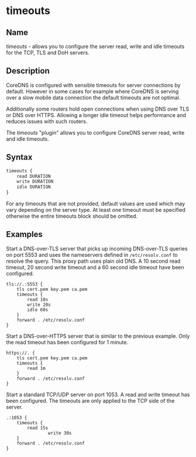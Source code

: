 # timeouts

## Name

*timeouts* - allows you to configure the server read, write and idle timeouts for the TCP, TLS and DoH servers.

## Description

CoreDNS is configured with sensible timeouts for server connections by default.
However in some cases for example where CoreDNS is serving over a slow mobile
data connection the default timeouts are not optimal.

Additionally some routers hold open connections when using DNS over TLS or DNS
over HTTPS. Allowing a longer idle timeout helps performance and reduces issues
with such routers.

The *timeouts* "plugin" allows you to configure CoreDNS server read, write and
idle timeouts.

## Syntax

~~~ txt
timeouts {
	read DURATION
	write DURATION
	idle DURATION
}
~~~

For any timeouts that are not provided, default values are used which may vary
depending on the server type. At least one timeout must be specified otherwise
the entire timeouts block should be omitted.

## Examples

Start a DNS-over-TLS server that picks up incoming DNS-over-TLS queries on port
5553 and uses the nameservers defined in `/etc/resolv.conf` to resolve the
query. This proxy path uses plain old DNS. A 10 second read timeout, 20
second write timeout and a 60 second idle timeout have been configured.

~~~
tls://.:5553 {
	tls cert.pem key.pem ca.pem
	timeouts {
		read 10s
		write 20s
		idle 60s
	}
	forward . /etc/resolv.conf
}
~~~

Start a DNS-over-HTTPS server that is similar to the previous example. Only the
read timeout has been configured for 1 minute.

~~~
https://. {
	tls cert.pem key.pem ca.pem
	timeouts {
		read 1m
	}
	forward . /etc/resolv.conf
}
~~~

Start a standard TCP/UDP server on port 1053. A read and write timeout has been
configured. The timeouts are only applied to the TCP side of the server.
~~~
.:1053 {
	timeouts {
		read 15s
                write 30s
	}
	forward . /etc/resolv.conf
}
~~~
